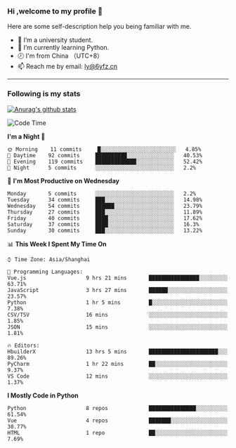 ### Hi ,welcome to my profile 👋
Here are some self-description help you being familiar with me.
<!--
**liuyunfz/liuyunfz** is a ✨ _special_ ✨ repository because its `README.md` (this file) appears on your GitHub profile.
- 👯 I’m looking to collaborate on ...
- 🤔 I’m looking for help with ...
Here are some ideas to get you started:
-->
- 🏫 I’m a university student.
- 💪 I’m currently learning Python.
- 🕗 I'm from China （UTC+8）
- 📫 Reach me by email: [ly@6yfz.cn](mailto:ly@6yfz.cn)
  
---
### Following is my stats
  
[![Anurag's github stats](https://github-readme-stats.vercel.app/api?username=liuyunfz)](https://github.com/anuraghazra/github-readme-stats)
  
<!--START_SECTION:waka-->
![Code Time](http://img.shields.io/badge/Code%20Time-223%20hrs%2031%20mins-blue)

**I'm a Night 🦉** 

```text
🌞 Morning    11 commits     █░░░░░░░░░░░░░░░░░░░░░░░░   4.85% 
🌆 Daytime    92 commits     ██████████░░░░░░░░░░░░░░░   40.53% 
🌃 Evening    119 commits    █████████████░░░░░░░░░░░░   52.42% 
🌙 Night      5 commits      ░░░░░░░░░░░░░░░░░░░░░░░░░   2.2%

```
📅 **I'm Most Productive on Wednesday** 

```text
Monday       5 commits      ░░░░░░░░░░░░░░░░░░░░░░░░░   2.2% 
Tuesday      34 commits     ███░░░░░░░░░░░░░░░░░░░░░░   14.98% 
Wednesday    54 commits     ██████░░░░░░░░░░░░░░░░░░░   23.79% 
Thursday     27 commits     ███░░░░░░░░░░░░░░░░░░░░░░   11.89% 
Friday       40 commits     ████░░░░░░░░░░░░░░░░░░░░░   17.62% 
Saturday     37 commits     ████░░░░░░░░░░░░░░░░░░░░░   16.3% 
Sunday       30 commits     ███░░░░░░░░░░░░░░░░░░░░░░   13.22%

```


📊 **This Week I Spent My Time On** 

```text
⌚︎ Time Zone: Asia/Shanghai

💬 Programming Languages: 
Vue.js                   9 hrs 21 mins       ████████████████░░░░░░░░░   63.71% 
JavaScript               3 hrs 27 mins       ██████░░░░░░░░░░░░░░░░░░░   23.57% 
Python                   1 hr 5 mins         █░░░░░░░░░░░░░░░░░░░░░░░░   7.38% 
CSV/TSV                  16 mins             ░░░░░░░░░░░░░░░░░░░░░░░░░   1.85% 
JSON                     15 mins             ░░░░░░░░░░░░░░░░░░░░░░░░░   1.81%

🔥 Editors: 
HbuilderX                13 hrs 5 mins       ██████████████████████░░░   89.26% 
PyCharm                  1 hr 22 mins        ██░░░░░░░░░░░░░░░░░░░░░░░   9.37% 
VS Code                  12 mins             ░░░░░░░░░░░░░░░░░░░░░░░░░   1.37%

```

**I Mostly Code in Python** 

```text
Python                   8 repos             ███████████████░░░░░░░░░░   61.54% 
Vue                      4 repos             ███████░░░░░░░░░░░░░░░░░░   30.77% 
HTML                     1 repo              ██░░░░░░░░░░░░░░░░░░░░░░░   7.69%

```



<!--END_SECTION:waka-->
